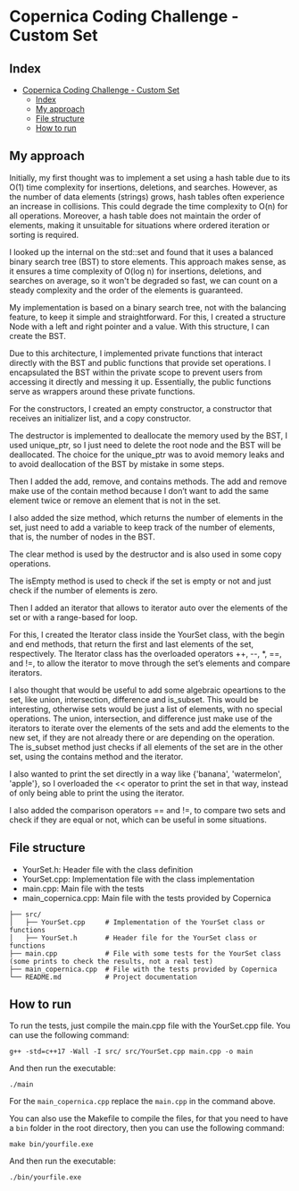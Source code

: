 # Copernica Coding Challenge - Custom Set

## Index
- [Copernica Coding Challenge - Custom Set](#copernica-coding-challenge---custom-set)
  - [Index](#index)
  - [My approach](#my-approach)
  - [File structure](#file-structure)
  - [How to run](#how-to-run)

## My approach

Initially, my first thought was to implement a set using a hash table due to its O(1) time complexity for insertions, deletions, and searches. However, as the number of data elements (strings) grows, hash tables often experience an increase in collisions. This could degrade the time complexity to O(n) for all operations. Moreover, a hash table does not maintain the order of elements, making it unsuitable for situations where ordered iteration or sorting is required.

I looked up the internal on the std::set and found that it uses a balanced binary search tree (BST) to store elements.
This approach makes sense, as it ensures a time complexity of O(log n) for insertions, deletions, and searches on average,
so it won't be degraded so fast, we can count on a steady complexity and the order of the elements is guaranteed.

My implementation is based on a binary search tree, not with the balancing feature, to keep it simple and straightforward.
For this, I created a structure Node with a left and right pointer and a value. With this structure, I can create
the BST. 

Due to this architecture, I implemented private functions that interact directly with the BST and public functions that provide set operations. I encapsulated the BST within the private scope to prevent users from accessing it directly and messing it up. Essentially, the public functions serve as wrappers around these private functions.


For the constructors, I created an empty constructor, a constructor that receives an initializer list, and a copy constructor.

The destructor is implemented to deallocate the memory used by the BST, I used unique_ptr, so I just need to delete the
root node and the BST will be deallocated. The choice for the unique_ptr was to avoid memory leaks and to avoid
deallocation of the BST by mistake in some steps. 

Then I added the add, remove, and contains methods. The add and remove make use of the contain method because I don’t want to
add the same element twice or remove an element that is not in the set.

I also added the size method, which returns the number of elements in the set, just need to add a variable to keep 
track of the number of elements, that is, the number of nodes in the BST.

The clear method is used by the destructor and is also used in some copy operations.

The isEmpty method is used to check if the set is empty or not and just check if the number of elements is zero.

Then I added an iterator that allows to iterator auto over the elements of the set or with a range-based for loop.

For this, I created the Iterator class inside the YourSet class, with the begin and end methods, that return the first and
last elements of the set, respectively. The Iterator class has the overloaded operators ++, --, *, ==, and !=, to allow the
iterator to move through the set’s elements and compare iterators.

I also thought that would be useful to add some algebraic opeartions to the set, like union, intersection, difference and 
is_subset. This would be interesting, otherwise sets would be just a list of elements, with no special operations.
The union, intersection, and difference just make use of the iterators to iterate over the elements of the sets and add the
elements to the new set, if they are not already there or are depending on the operation. The is_subset method just checks
if all elements of the set are in the other set, using the contains method and the iterator.

I also wanted to print the set directly in a way like {'banana', 'watermelon', 'apple'},
so I overloaded the << operator to print the set in that way, instead of only being able to print the using the iterator.

I also added the comparison operators == and !=, to compare two sets and check if they are equal or not, which can be useful in 
some situations. 

## File structure
- YourSet.h: Header file with the class definition
- YourSet.cpp: Implementation file with the class implementation
- main.cpp: Main file with the tests
- main_copernica.cpp: Main file with the tests provided by Copernica

```
├── src/
│   ├── YourSet.cpp     # Implementation of the YourSet class or functions
│   ├── YourSet.h       # Header file for the YourSet class or functions
├── main.cpp            # File with some tests for the YourSet class (some prints to check the results, not a real test) 
├── main_copernica.cpp  # File with the tests provided by Copernica
└── README.md           # Project documentation
```

## How to run
To run the tests, just compile the main.cpp file with the YourSet.cpp file. You can use the following command:
```
g++ -std=c++17 -Wall -I src/ src/YourSet.cpp main.cpp -o main
```
And then run the executable:
```
./main
```

For the ```main_copernica.cpp``` replace the ```main.cpp``` in the command above.

You can also use the Makefile to compile the files, for that you need to have a ```bin``` folder in the root directory, then you can use the following command:
```
make bin/yourfile.exe
```
And then run the executable:
```
./bin/yourfile.exe
```





